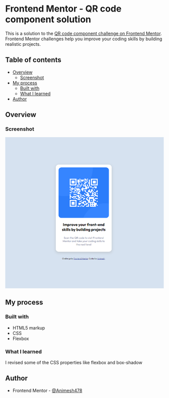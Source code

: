 # Frontend Mentor - QR code component solution

This is a solution to the [QR code component challenge on Frontend Mentor](https://www.frontendmentor.io/challenges/qr-code-component-iux_sIO_H). Frontend Mentor challenges help you improve your coding skills by building realistic projects.

## Table of contents

- [Overview](#overview)
  - [Screenshot](#screenshot)
- [My process](#my-process)
  - [Built with](#built-with)
  - [What I learned](#what-i-learned)
- [Author](#author)

## Overview

### Screenshot

![](./images/qr-component-solution.png)

## My process

### Built with

- HTML5 markup
- CSS
- Flexbox

### What I learned

I revised some of the CSS properties like flexbox and box-shadow

## Author

- Frontend Mentor - [@Animesh478](https://www.frontendmentor.io/profile/Animesh478)

